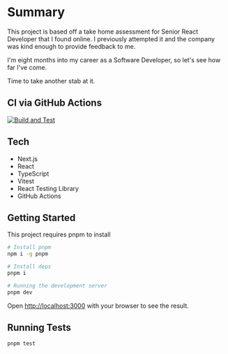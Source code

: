 # Summary

This project is based off a take home assessment for Senior React Developer that I found online. I previously attempted it and the company was kind enough to provide feedback to me.

I'm eight months into my career as a Software Developer, so let's see how far I've come.

Time to take another stab at it.

## CI via GitHub Actions

[![Build and Test](https://github.com/davidtaing/login-form-take-home/actions/workflows/build-and-test.yml/badge.svg)](https://github.com/davidtaing/login-form-take-home/actions/workflows/build-and-test.yml)

## Tech

- Next.js
- React
- TypeScript
- Vitest
- React Testing Library
- GitHub Actions

## Getting Started

This project requires pnpm to install

```bash
# Install pnpm
npm i -g pnpm

# Install deps
pnpm i

# Running the development server
pnpm dev
```

Open [http://localhost:3000](http://localhost:3000) with your browser to see the result.

## Running Tests

```bash
pnpm test
```
